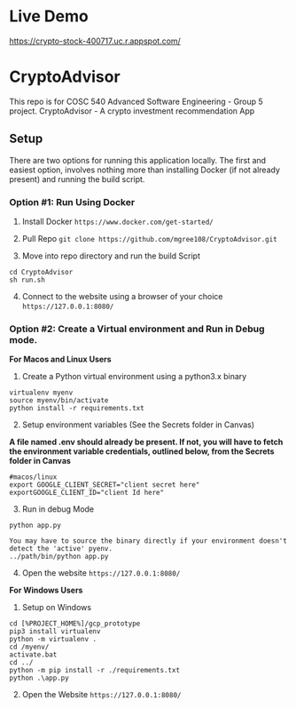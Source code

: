 # Live Demo
https://crypto-stock-400717.uc.r.appspot.com/

# CryptoAdvisor
This repo is for COSC 540 Advanced Software Engineering - Group 5 project. CryptoAdvisor - A crypto investment recommendation App

## Setup
There are two options for running this application locally.  The first and easiest option, involves nothing more than installing Docker (if not already present) and running the build script.

### Option #1: Run Using Docker

1. Install Docker
```https://www.docker.com/get-started/```

2. Pull Repo
```git clone https://github.com/mgree108/CryptoAdvisor.git``` 

3. Move into repo directory and run the build Script
```
cd CryptoAdvisor
sh run.sh
```

4. Connect to the website using a browser of your choice
```https://127.0.0.1:8080/``` 


### Option #2: Create a Virtual environment and Run in Debug mode.
**For Macos and Linux Users**

1. Create a Python virtual environment using a python3.x binary
```
virtualenv myenv
source myenv/bin/activate
python install -r requirements.txt
```

2. Setup environment variables (See the Secrets folder in Canvas)

**A file named .env should already be present.  If not, you will have to fetch the environment variable credentials, outlined below, from the Secrets folder in Canvas**
```
#macos/linux
export GOOGLE_CLIENT_SECRET="client secret here"
exportGOOGLE_CLIENT_ID="client Id here"
```

3. Run in debug Mode

```
python app.py

You may have to source the binary directly if your environment doesn't detect the 'active' pyenv.
../path/bin/python app.py
```

4. Open the website
```https://127.0.0.1:8080/``` 

**For Windows Users**

1. Setup on Windows
```
cd [%PROJECT_HOME%]/gcp_prototype
pip3 install virtualenv
python -m virtualenv .
cd /myenv/
activate.bat
cd ../
python -m pip install -r ./requirements.txt
python .\app.py
```

2. Open the Website
```https://127.0.0.1:8080/``` 
